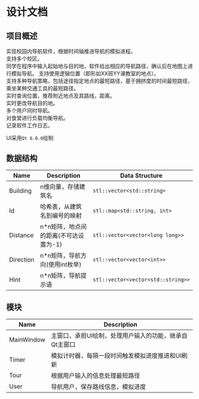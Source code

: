 # 设计文档

## 项目概述

实现校园内导航软件，根据时间轴推进导航的模拟进程。  
支持多个校区。  
同学在程序中输入起始地与目的地，软件给出相应的导航路径，确认后在地图上进行模拟导航。 
支持使用逻辑位置（即形如XX班YY课教室的地点）。  
支持多种导航策略，包括途径指定地点的最短路径，基于拥挤度的时间最短路径，乘坐某种交通工具的最短路径。  
实时查询位置，推荐附近地点及其路线，距离。  
实时更改导航目的地。  
多个用户同时导航。  
对食堂进行负载均衡导航。  
记录软件工作日志。  

UI采用`Qt 6.0.0`绘制  

## 数据结构

|Name|Description|Data Structure|
|-|-|-|
|Building|n维向量，存储建筑名|`stl::vector<std::string>`|
|Id|哈希表，从建筑名到编号的映射|`stl::map<std::string, int>`|
|Distance|n*n矩阵，地点间的距离(不可达设置为-1)|`stl::vector<vector<long long>>`|
|Direction|n*n矩阵，导航方向(使用int枚举)|`stl::vector<vector<int>>`|
|Hint|n*n矩阵，导航提示语|`stl::vector<vector<std::string>>`|

## 模块

|Name|Description|
|-|-|
|MainWindow|主窗口，承担UI绘制，处理用户输入的功能，继承自Qt主窗口|
|Timer|模拟计时器，每隔一段时间触发模拟进度推进和UI刷新|
|Tour|根据用户输入的信息处理最短路径|
|User|导航用户，保存路线信息，模拟进度|


